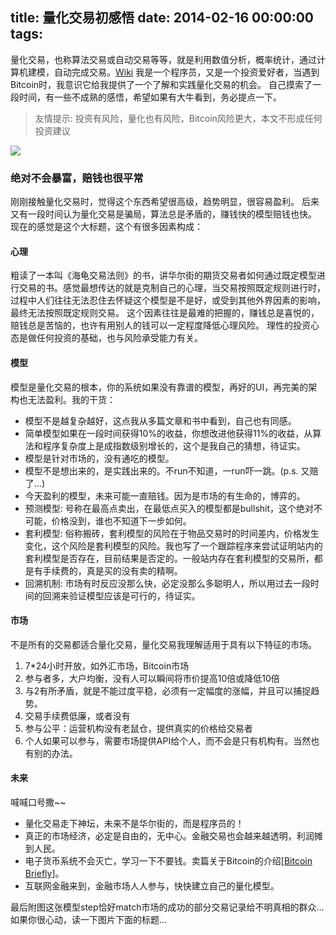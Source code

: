 title: 量化交易初感悟
date: 2014-02-16 00:00:00
tags:
---

量化交易，也称算法交易或自动交易等等，就是利用数值分析，概率统计，通过计算机建模，自动完成交易。[Wiki](http://en.wikipedia.org/wiki/Algorithmic_trading)
我是一个程序员，又是一个投资爱好者，当遇到Bitcoin时，我意识它给我提供了一个了解和实践量化交易的机会。
自己摸索了一段时间，有一些不成熟的感悟，希望如果有大牛看到，务必提点一下。

> 友情提示: 投资有风险，量化也有风险，Bitcoin风险更大，本文不形成任何投资建议

![](/images/good-quant.png)

### 绝对不会暴富，赔钱也很平常

刚刚接触量化交易时，觉得这个东西希望很高级，趋势明显，很容易盈利。
后来又有一段时间认为量化交易是骗局，算法总是矛盾的，赚钱快的模型赔钱也快。
现在的感觉是这个大标题，这个有很多因素构成：

#### 心理

粗读了一本叫《海龟交易法则》的书，讲华尔街的期货交易者如何通过既定模型进行交易的书。感觉最想传达的就是克制自己的心理，当交易按照既定规则进行时，过程中人们往往无法忍住去怀疑这个模型是不是好，或受到其他外界因素的影响，最终无法按照既定规则交易。
这个因素往往是最难的把握的，赚钱总是喜悦的，赔钱总是苦恼的，也许有用别人的钱可以一定程度降低心理风险。
理性的投资心态是做任何投资的基础，也与风险承受能力有关。

#### 模型

模型是量化交易的根本，你的系统如果没有靠谱的模型，再好的UI，再完美的架构也无法盈利。我的干货：

*   模型不是越复杂越好，这点我从多篇文章和书中看到，自己也有同感。
*   简单模型如果在一段时间获得10%的收益，你想改进他获得11%的收益，从算法和程序复杂度上是成指数级别增长的，这个是我自己的猜想，待证实。
*   模型是针对市场的，没有通吃的模型。
*   模型不是想出来的，是实践出来的。不run不知道，一run吓一跳。(p.s. 又赔了…)
*   今天盈利的模型，未来可能一直赔钱。因为是市场的有生命的，博弈的。
*   预测模型: 号称在最高点卖出，在最低点买入的模型都是bullshit，这个绝对不可能，价格没到，谁也不知道下一步如何。
*   套利模型: 俗称搬砖，套利模型的风险在于物品交易时的时间差内，价格发生变化，这个风险是套利模型的风险。我也写了一个跟踪程序来尝试证明站内的套利模型是否存在，目前结果是否定的。一般站内存在套利模型的交易所，都是有手续费的，真是买的没有卖的精啊。
*   回溯机制: 市场有时反应没那么快，必定没那么多聪明人，所以用过去一段时间的回溯来验证模型应该是可行的，待证实。

#### 市场

不是所有的交易都适合量化交易，量化交易我理解适用于具有以下特征的市场。

1.  7*24小时开放，如外汇市场，Bitcoin市场
2.  参与者多，大户均衡，没有人可以瞬间将市价提高10倍或降低10倍
3.  与2有所矛盾，就是不能过度平稳，必须有一定幅度的涨幅，并且可以捕捉趋势。
4.  交易手续费低廉，或者没有
5.  参与公平：运营机构没有老鼠仓，提供真实的价格给交易者
6.  个人如果可以参与，需要市场提供API给个人，而不会是只有机构有。当然也有别的办法。

#### 未来

喊喊口号撒~~

*   量化交易走下神坛，未来不是华尔街的，而是程序员的！
*   真正的市场经济，必定是自由的，无中心。金融交易也会越来越透明，利润摊到人民。
*   电子货币系统不会灭亡，学习一下不要钱。卖篇关于Bitcoin的介绍[[Bitcoin Briefly](/slides/bitcoin.html)]。
*   互联网金融来到，金融市场人人参与，快快建立自己的量化模型。

最后附图这张模型step恰好match市场的成功的部分交易记录给不明真相的群众…
如果你很心动，读一下图片下面的标题…